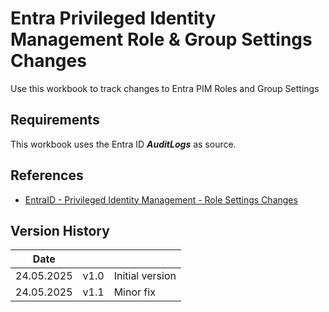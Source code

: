 # Entra Privileged Identity Management Role & Group Settings Changes

Use this workbook to track changes to Entra PIM Roles and Group Settings

## Requirements

This workbook uses the Entra ID ***AuditLogs*** as source.

## References

- [EntraID - Privileged Identity Management - Role Settings Changes](https://github.com/alexverboon/Hunting-Queries-Detection-Rules/blob/main/Entra%20ID/EntraID-PIMRoleSettingChanges.md)

## Version History

| Date             |             |                                           |
| ---------------- | ----------- | ----------------------------------------- |
| 24.05.2025       | v1.0        | Initial version                           |
| 24.05.2025       | v1.1        | Minor fix                                 |
